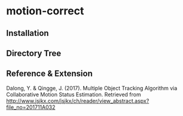 # motion-correct

## Installation

## Directory Tree

## Reference & Extension
Dalong, Y. & Qingge, J. (2017). Multiple Object Tracking Algorithm via Collaborative Motion Status Estimation. Retrieved from http://www.jsjkx.com/jsjkx/ch/reader/view_abstract.aspx?file_no=201711A032
